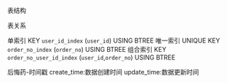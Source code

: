 表结构

表关系


单索引
KEY `user_id_index` (`user_id`) USING BTREE
唯一索引
UNIQUE KEY `order_no_index` (`order_no`) USING BTREE
组合索引
KEY `order_no_user_id_index` (`user_id`,`order_no`) USING BTREE

后悔药-时间戳
create_time:数据创建时间
update_time:数据更新时间
